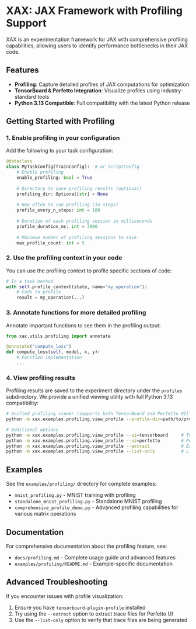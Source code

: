 # XAX: JAX Framework with Profiling Support

XAX is an experimentation framework for JAX with comprehensive profiling capabilities, allowing users to identify performance bottlenecks in their JAX code.

## Features

- **Profiling**: Capture detailed profiles of JAX computations for optimization
- **TensorBoard & Perfetto Integration**: Visualize profiles using industry-standard tools
- **Python 3.13 Compatible**: Full compatibility with the latest Python release

## Getting Started with Profiling

### 1. Enable profiling in your configuration

Add the following to your task configuration:

```python
@dataclass
class MyTaskConfig(TrainConfig):  # or ScriptConfig
    # Enable profiling
    enable_profiling: bool = True
    
    # Directory to save profiling results (optional)
    profiling_dir: Optional[str] = None
    
    # How often to run profiling (in steps)
    profile_every_n_steps: int = 100
    
    # Duration of each profiling session in milliseconds
    profile_duration_ms: int = 3000
    
    # Maximum number of profiling sessions to save
    max_profile_count: int = 5
```

### 2. Use the profiling context in your code

You can use the profiling context to profile specific sections of code:

```python
# In a task method
with self.profile_context(state, name="my_operation"):
    # Code to profile
    result = my_operation(...)
```

### 3. Annotate functions for more detailed profiling

Annotate important functions to see them in the profiling output:

```python
from xax.utils.profiling import annotate

@annotate("compute_loss")
def compute_loss(self, model, x, y):
    # Function implementation
    ...
```

### 4. View profiling results

Profiling results are saved to the experiment directory under the `profiles` subdirectory.
We provide a unified viewing utility with full Python 3.13 compatibility:

```bash
# Unified profiling viewer (supports both TensorBoard and Perfetto UI)
python -m xax.examples.profiling.view_profile --profile-dir=path/to/profiles

# Additional options
python -m xax.examples.profiling.view_profile --ui=tensorboard     # TensorBoard only
python -m xax.examples.profiling.view_profile --ui=perfetto        # Perfetto UI only
python -m xax.examples.profiling.view_profile --extract            # Extract trace files
python -m xax.examples.profiling.view_profile --list-only          # List trace files
```

## Examples

See the `examples/profiling/` directory for complete examples:
- `mnist_profiling.py` - MNIST training with profiling
- `standalone_mnist_profiling.py` - Standalone MNIST profiling 
- `comprehensive_profile_demo.py` - Advanced profiling capabilities for various matrix operations

## Documentation

For comprehensive documentation about the profiling feature, see:
- `docs/profiling.md` - Complete usage guide and advanced features
- `examples/profiling/README.md` - Example-specific documentation

## Advanced Troubleshooting

If you encounter issues with profile visualization:
1. Ensure you have `tensorboard-plugin-profile` installed
2. Try using the `--extract` option to extract trace files for Perfetto UI
3. Use the `--list-only` option to verify that trace files are being generated 